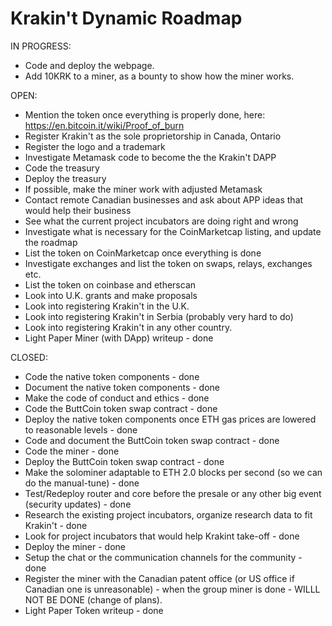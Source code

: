 # Krakin't Dynamic Roadmap

IN PROGRESS:
- Code and deploy the webpage.
- Add 10KRK to a miner, as a bounty to show how the miner works. 


OPEN:
- Mention the token once everything is properly done, here: https://en.bitcoin.it/wiki/Proof_of_burn
- Register Krakin't as the sole proprietorship in Canada, Ontario
- Register the logo and a trademark
- Investigate Metamask code to become the the Krakin't DAPP
- Code the treasury
- Deploy the treasury
- If possible, make the miner work with adjusted Metamask
- Contact remote Canadian businesses and ask about APP ideas that would help their business
- See what the current project incubators are doing right and wrong
- Investigate what is necessary for the CoinMarketcap listing, and update the roadmap
- List the token on CoinMarketcap once everything is done
- Investigate exchanges and list the token on swaps, relays, exchanges etc.
- List the token on coinbase and etherscan
- Look into U.K. grants and make proposals
- Look into registering Krakin't in the U.K.
- Look into registering Krakin't in Serbia (probably very hard to do)
- Look into registering Krakin't in any other country.
- Light Paper Miner (with DApp) writeup - done


CLOSED:
- Code the native token components - done
- Document the native token components - done
- Make the code of conduct and ethics - done
- Code the ButtCoin token swap contract - done
- Deploy the native token components once ETH gas prices are lowered to reasonable levels - done
- Code and document the ButtCoin token swap contract - done
- Code the miner - done
- Deploy the ButtCoin token swap contract - done
- Make the solominer adaptable to ETH 2.0 blocks per second (so we can do the manual-tune) - done
- Test/Redeploy router and core before the presale or any other big event (security updates) - done
- Research the existing project incubators, organize research data to fit Krakin't - done
- Look for project incubators that would help Krakint take-off - done
- Deploy the miner - done
- Setup the chat or the communication channels for the community - done
- Register the miner with the Canadian patent office (or US office if Canadian one is unreasonable) - when the group miner is done - WILLL NOT BE DONE (change of plans).
- Light Paper Token writeup - done

